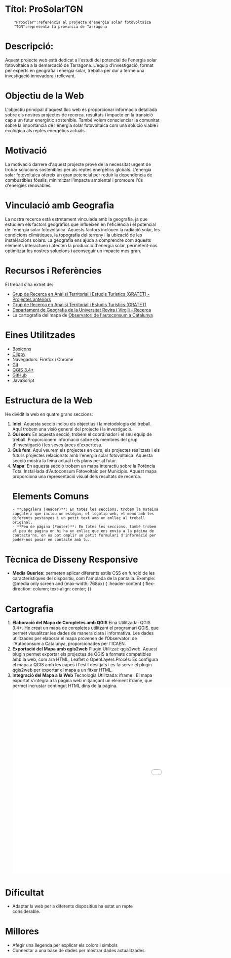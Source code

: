 # Títol: ProSolarTGN
        "ProSolar":referència al projecte d'energia solar fotovoltaica
        "TGN":representa la provincia de Tarragona
# Descripció:
Aquest projecte web està dedicat a l'estudi del potencial de l'energia solar fotovoltaica a la demarcació de Tarragona. L'equip d'investigació, format per experts en geografia i energia solar, treballa per dur a terme una investigació innovadora i rellevant.
# Objectiu de la Web
L'objectiu principal d'aquest lloc web és proporcionar informació detallada sobre els nostres projectes de recerca, resultats i impacte en la transició cap a un futur energètic sostenible. També volem conscienciar la comunitat sobre la importància de l'energia solar fotovoltaica com una solució viable i ecològica als reptes energètics actuals.
# Motivació
La motivació darrere d'aquest projecte prové de  la necessitat urgent de trobar solucions sostenibles per als reptes energètics globals. L'energia solar fotovoltaica ofereix un gran potencial per reduir la dependència de combustibles fòssils, minimitzar l'impacte ambiental i promoure l'ús d'energies renovables.
# Vinculació amb Geografia
La nostra recerca està estretament vinculada amb la geografia, ja que estudiem els factors geogràfics que influeixen en l'eficiència i el potencial de l'energia solar fotovoltaica. Aquests factors inclouen la radiació solar, les condicions climàtiques, la topografia del terreny i la ubicació de les instal·lacions solars. La geografia ens ajuda a comprendre com aquests elements interactuen i afecten la producció d'energia solar, permetent-nos optimitzar les nostres solucions i aconseguir un impacte més gran.
# Recursos i Referències
El treball s'ha extret de:
- [Grup de Recerca en Anàlisi Territorial i Estudis Turístics (GRATET) - Projectes anteriors](https://www.gratet.urv.cat/ca/projectes/projectes-anteriors/)
- [Grup de Recerca en Anàlisi Territorial i Estudis Turístics (GRATET)](https://www.gratet.urv.cat/ca/)
- [Departament de Geografia de la Universitat Rovira i Virgili - Recerca](https://www.geografia.urv.cat/ca/recerca/)
- La cartografia del mapa de [Observatori de l'autoconsum a Catalunya](https://icaen.gencat.cat/ca/energia/autoconsum/Observatori-de-lautoconsum-a-catalunya/mapes/)
# Eines Utilitzades
- [Boxicons](https://boxicons.com/)
- [Clippy](https://bennettfeely.com/clippy/)
- Navegadors: Firefox i Chrome
- [Git](https://git-scm.com/)
- [QGIS 3.4+](https://qgis.org/en/site/)
- [GitHub](https://github.com/)
- JavaScript
# Estructura de la Web
He dividit la web en quatre grans seccions:
   1. **Inici**: Aquesta secció inclou els objectius i la metodologia del treball. Aquí trobem una visió general del  projecte i la investigació.
   2. **Qui som**: En aquesta secció, trobem el coordinador i el seu equip de treball. Proporcionem informació sobre els membres del  grup d'investigació i les seves àrees d'expertesa.
   3. **Què fem**: Aquí veurem els projectes en curs, els projectes realitzats i els futurs projectes relacionats amb l'energia solar fotovoltaica. Aquesta secció mostra la  feina actual i els  plans per al futur.
   4. **Mapa**: En aquesta secció trobem un mapa interactiu sobre la Potència Total Instal·lada d'Autoconsum Fotovoltaic per Municipis. Aquest mapa proporciona una representació visual dels  resultats de recerca.
       # Elements Comuns
          - **Capçalera (Header)**: En totes les seccions, trobem la mateixa capçalera que inclou un eslògan, el logotip web, el menú amb les diferents pestanyes i un petit text amb un enllaç al treball original.
          - **Peu de pàgina (Footer)**: En totes les seccions, també trobem el peu de pàgina on hi ha un enllaç que ens envia a la pàgina de contacta'ns, on es pot omplir un petit formulari d'informació per poder-nos posar en contacte amb tu.
# Tècnica de Disseny Responsive
 - **Media Queries**: permeten aplicar diferents estils CSS en funció de les característiques del dispositiu, com l'amplada de la pantalla.
   Exemple:
     @media only screen and (max-width: 768px) {
         .header-content {
          flex-direction: column;
          text-align: center; }}
# Cartografia
  1. **Elaboració del Mapa de Coropletes amb QGIS**
    Eina Utilitzada: QGIS 3.4+.  He creat un mapa de coropletes utilitzant el programari QGIS, que permet visualitzar les dades de manera clara i informativa. Les dades utilitzades per elaborar el mapa provenen de l’Observatori de l'Autoconsum a Catalunya, proporcionades per l'ICAEN.
  2. **Exportació del Mapa amb qgis2web**
    Plugin Utilitzat: qgis2web. Aquest plugin permet exportar els projectes de QGIS a formats compatibles amb la web, com ara HTML, Leaflet o OpenLayers.Procés: Es configura el mapa a QGIS amb les capes i l'estil desitjats i es fa servir el plugin qgis2web per exportar el mapa a un fitxer HTML.
  3. **Integració del Mapa a la Web**
    Tecnologia Utilitzada: iframe . El mapa exportat s'integra a la pàgina web mitjançant un element iframe, que permet incrustar contingut HTML dins de la pàgina.
     <iframe frameborder="0" scrolling="no" marginheight="0" marginwidth="0" width="1500" height="600" style="border:0;" allowfullscreen="" loading="lazy" referrerpolicy="no-referrer-when-downgrade" src="./mapes/qgis2web_2024_05_21-18_36_26_694442/index.html"></iframe>
# Dificultat  
- Adaptar la web per a diferents dispositius ha estat un repte considerable.
# Millores
- Afegir una llegenda per explicar els colors i símbols
- Connectar a una base de dades per mostrar dades actualitzades.